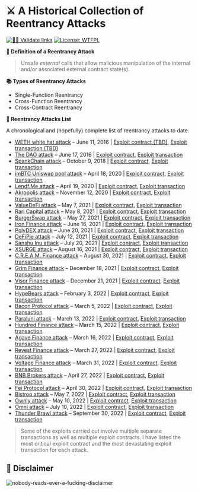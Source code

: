 # ⚔️ A Historical Collection of Reentrancy Attacks

[![👮‍♂️ Validate links](https://github.com/pcaversaccio/reentrancy-attacks/actions/workflows/ci.yml/badge.svg)](https://github.com/pcaversaccio/reentrancy-attacks/actions/workflows/ci.yml)
[![License: WTFPL](https://img.shields.io/badge/License-WTFPL-blue.svg)](http://www.wtfpl.net/about)

**📌 Definition of a Reentrancy Attack**

> Unsafe _external_ calls that allow malicious manipulation of the internal and/or associated external contract state(s).

**📚 Types of Reentrancy Attacks**

- Single-Function Reentrancy
- Cross-Function Reentrancy
- Cross-Contract Reentrancy

**📜 Reentrancy Attacks List**

A chronological and (hopefully) complete list of reentrancy attacks to date.

- [WETH white hat attack](https://github.com/pcaversaccio/reentrancy-attacks/issues/1#issuecomment-1188680199) – June 11, 2016 | [Exploit contract (TBD)](), [Exploit transaction (TBD)]()
- [The DAO attack](https://medium.com/@zhongqiangc/smart-contract-reentrancy-thedao-f2da1d25180c) – June 17, 2016 | [Exploit contract](https://etherscan.io/address/0xC0ee9dB1a9E07cA63E4fF0d5FB6F86Bf68D47b89), [Exploit transaction](https://etherscan.io/tx/0x0ec3f2488a93839524add10ea229e773f6bc891b4eb4794c3337d4495263790b)
- [SpankChain attack](https://medium.com/swlh/how-spankchain-got-hacked-af65b933393c) – October 9, 2018 | [Exploit contract](https://etherscan.io/address/0xc5918a927C4FB83FE99E30d6F66707F4b396900E), [Exploit transaction](https://etherscan.io/tx/0x21e9d20b57f6ae60dac23466c8395d47f42dc24628e5a31f224567a2b4effa88)
- [imBTC Uniswap pool attack](https://defirate.com/imbtc-uniswap-hack) – April 18, 2020 | [Exploit contract](https://etherscan.io/address/0xBD2250D713bf98b7E00c26E2907370aD30f0891a), [Exploit transaction](https://etherscan.io/tx/0x9437dde6c06a20f6d56f69b07f43d5fb918e6c57c97e1fc25a4162c693f578aa)
- [Lendf.Me attack](https://slowmist.medium.com/slowmist-details-of-lendf-me-reentrancy-attack-3e168ab5f2b1) – April 19, 2020 | [Exploit contract](https://etherscan.io/address/0x538359785a8D5AB1A741A0bA94f26a800759D91D), [Exploit transaction](https://etherscan.io/tx/0xced7ca813081fb594181469001a6aff629c5874bd672cca44075d3ec768db664)
- [Akropolis attack](https://peckshield.medium.com/akropolis-incident-root-cause-analysis-c11ee59e05d4) – November 12, 2020 | [Exploit contract](https://etherscan.io/address/0xe2307837524Db8961C4541f943598654240bd62f), [Exploit transaction](https://etherscan.io/tx/0xe1f375a47172b5612d96496a4599247049f07c9a7d518929fbe296b0c281e04d)
- [ValueDeFi attack](https://inspexco.medium.com/value-defis-invalid-share-calculation-exploit-in-depth-analysis-1c8f97c1416e) – May 7, 2021 | [Exploit contract](https://bscscan.com/address/0x4269e4090FF9dFc99D8846eB0D42E67F01C3AC8b), [Exploit transaction](https://bscscan.com/tx/0x9dab872598ee7a6290ed7d6f3a903f44a8794246c3089cc91d6cfb69be4d58b4)
- [Rari Capital attack](https://nipunp.medium.com/5-8-21-rari-capital-exploit-timeline-analysis-8beda31cbc1a) – May 8, 2021 | [Exploit contract](https://etherscan.io/address/0x2f755e8980f0c2E81681D82CCCd1a4BD5b4D5D46), [Exploit transaction](https://etherscan.io/tx/0x1655592eda3ebbba7c530ab3327daeae95fa95d05c3dec40338471245da10cfe)
- [BurgerSwap attack](https://quillhashteam.medium.com/burgerswap-flash-loan-attack-analysis-888b1911daef) – May 27, 2021 | [Exploit contract](https://bscscan.com/address/0xAE0F538409063e66ff0E382113cb1a051fC069cd), [Exploit transaction](https://bscscan.com/tx/0xac8a739c1f668b13d065d56a03c37a686e0aa1c9339e79fcbc5a2d0a6311e333)
- [Iron Finance attack](https://thedefiant.io/not-just-a-bank-run-new-evidence-shows-iron-finance-crashed-due-to-code-exploit) – June 16, 2021 | [Exploit contract](https://polygonscan.com/address/0xa37DD1f62661EB18c338f18Cf797cff8b5102d8e), [Exploit transaction](https://polygonscan.com/tx/0x05d5c121251cb7cea91a89aaa164451639acb328b4a0a8001470aea531d77a7a)
- [PolyDEX attack](https://polydex.medium.com/plx-locker-smart-contract-incident-post-mortem-75342124a3e8) – June 20, 2021 | [Exploit contract](https://polygonscan.com/address/0x287F8Cf077666e60e2d238bF77a525051481D769), [Exploit transaction](https://polygonscan.com/tx/0x6b3f057683083d7f0a25e4d3898ca68308cfe2335878143466f84b3003ebe3a2)
- [DeFiPie attack](https://medium.com/defipie/hacking-investigation-85e07454f1c9) – July 12, 2021 | [Exploit contract](https://bscscan.com/address/0x6d741523F1FcBa87Bb8ddA1Ab85D765a9544E6a6), [Exploit transaction](https://bscscan.com/tx/0x45f6f792638d114f31f6608dca4c79b1216bd5c7c45218a5fd8f1c2e309c6d75)
- [Sanshu Inu attack](https://sanshunft.medium.com/woofdate-2-2-0-keanu-compensation-mfund-rebase-update-bcac09707e19) – July 20, 2021 | [Exploit contract](https://etherscan.io/address/0xe30DC9B3c29534E9b4e9A166c2f44411163aD59F), [Exploit transaction](https://etherscan.io/tx/0x00edd68087ee372a1b6e05249cc6c992bb7b8478cc0ddc70c2a1453428285808)
- [XSURGE attack](https://medium.com/@Knownsec_Blockchain_Lab/knownsec-blockchain-lab-comprehensive-analysis-of-xsurge-attacks-c83d238fbc55) – August 16, 2021 | [Exploit contract](https://www.bscscan.com/address/0x1514AAA4dCF56c4Aa90da6a4ed19118E6800dc46), [Exploit transaction](https://www.bscscan.com/tx/0x7e2a6ec08464e8e0118368cb933dc64ed9ce36445ecf9c49cacb970ea78531d2)
- [C.R.E.A.M. Finance attack](https://inspexco.medium.com/reentrancy-attack-on-cream-finance-incident-analysis-1c629686b6f5) – August 30, 2021 | [Exploit contract](https://etherscan.io/address/0x2E95B91FA678b47660aBA811B74a28Ca1F4ED111), [Exploit transaction](https://etherscan.io/tx/0xd7ec3046ec75efbd04b3eea8752a8a6373a92c0dd813d08b655661054d3239c5)
- [Grim Finance attack](https://rekt.news/grim-finance-rekt) – December 18, 2021 | [Exploit contract](https://ftmscan.com/address/0xb08ccb39741d746dd1818641900f182448eb5e41), [Exploit transaction](https://ftmscan.com/tx/0x19315e5b150d0a83e797203bb9c957ec1fa8a6f404f4f761d970cb29a74a5dd6)
- [Visor Finance attack](https://sharkteam.org/report/analysis/20211223001A_en.pdf) – December 21, 2021 | [Exploit contract](https://etherscan.io/address/0x10C509AA9ab291C76c45414e7CdBd375e1D5AcE8), [Exploit transaction](https://etherscan.io/tx/0x69272d8c84d67d1da2f6425b339192fa472898dce936f24818fda415c1c1ff3f)
- [HypeBears attack](https://blocksecteam.medium.com/when-safemint-becomes-unsafe-lessons-from-the-hypebears-security-incident-2965209bda2a) – February 3, 2022 | [Exploit contract](https://etherscan.io/address/0x49AB6aBd4be00Df45E5C8e8949Dd41389c34A704), [Exploit transaction](https://etherscan.io/tx/0xfa97c3476aa8aeac662dae0cc3f0d3da48472ff4e7c55d0e305901ec37a2f704)
- [Bacon Protocol attack](https://coincodecap.com/bacon-protocol-hacked-reportedly-1m-lost) – March 5, 2022 | [Exploit contract](), [Exploit transaction]()
- [Paraluni attack](https://coincodecap.com/paraluni-hacked-reportedly-1-7m-lost) – March 13, 2022 | [Exploit contract](), [Exploit transaction]()
- [Hundred Finance attack](https://twitter.com/danielvf/status/1503756428212936710) – March 15, 2022 | [Exploit contract](), [Exploit transaction]()
- [Agave Finance attack](https://twitter.com/Mudit__Gupta/status/1503783633877827586) – March 16, 2022 | [Exploit contract](), [Exploit transaction]()
- [Revest Finance attack](https://slowmist.medium.com/revest-finance-incident-analysis-6fcd9b6be207) – March 27, 2022 | [Exploit contract](), [Exploit transaction]()
- [Voltage Finance attack](https://rekt.news/voltage-finance-rekt) – March 31, 2022 | [Exploit contract](), [Exploit transaction]()
- [BNB Brokers attack](https://twitter.com/BlockSecTeam/status/1519249933832171520) – April 27, 2022 | [Exploit contract](), [Exploit transaction]()
- [Fei Protocol attack](https://certik.medium.com/fei-protocol-incident-analysis-8527440696cc) – April 30, 2022 | [Exploit contract](), [Exploit transaction]()
- [Bistroo attack](https://bistroo.medium.com/post-incident-review-bist-single-asset-staking-binancesmartchain-security-breach-5194590605f) – May 7, 2022 | [Exploit contract](), [Exploit transaction]()
- [Ownly attack](https://twitter.com/ownlyio/status/1524362090940895234) – May 10, 2022 | [Exploit contract](), [Exploit transaction]()
- [Omni attack](https://twitter.com/BlockSecTeam/status/1546141457933025280) – July 10, 2022 | [Exploit contract](), [Exploit transaction]()
- [Thunder Brawl attack](https://twitter.com/peckshield/status/1575890733373849601) – September 30, 2022 | [Exploit contract](), [Exploit transaction]()

> Some of the exploits carried out involve multiple separate transactions as well as multiple exploit contracts. I have listed the most critical exploit contract and the most devastating exploit transaction for each attack.

## 💢 Disclaimer

![nobody-reads-ever-a-fucking-disclaimer](https://user-images.githubusercontent.com/25297591/167394075-1813e258-3b03-4bc8-9305-69126a07d57e.png)
